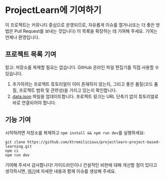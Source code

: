 # ProjectLearn에 기여하기

이 프로젝트는 커뮤니티 중심으로 운영되므로, 자유롭게 이슈를 열거나(또는 더 좋은 방법은 Pull Request를 보내는 것입니다) 이 목록을 확장하는 데 기여해 주세요. 기여는 언제나 환영입니다.


## 프로젝트 목록 기여

참고: 저장소를 복제할 필요는 없습니다. GitHub 온라인 파일 편집기를 직접 사용할 수 있습니다.

1. 추가하려는 프로젝트 튜토리얼이 이미 존재하지 않는지, 그리고 좋은 품질(코드 품질, 프로젝트 범위 및 관련성)을 가지고 있는지 확인합니다.
2. [data.json](https://github.com/Xtremilicious/ProjectLearn-Project-Based-Learning/blob/master/public/data.json) 파일을 업데이트합니다. 프로젝트 링크는 URL 단축기 없이 튜토리얼로 바로 연결되어야 합니다.

## 기능 기여

시작하려면 저장소를 복제하고 `npm install && npm run dev`를 실행하세요:

    git clone https://github.com/Xtremilicious/projectlearn-project-based-learning.git
    npm ci
    npm run dev

기여해 주셔서 감사합니다! 가이드라인이나 건설적인 비판에 대해 개선할 점이 있다고 생각하시면, [여기](https://github.com/Xtremilicious/projectlearn-project-based-learning/issues/new)에 자세한 내용과 함께 이슈를 생성해 주세요.
